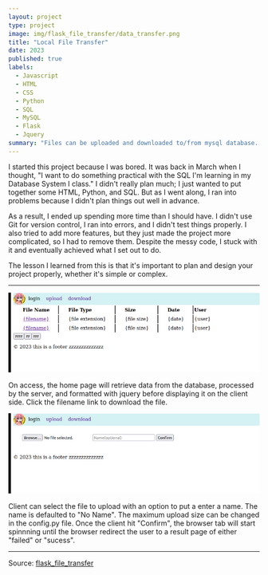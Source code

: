 ```yaml
---
layout: project
type: project
image: img/flask_file_transfer/data_transfer.png
title: "Local File Transfer"
date: 2023
published: true
labels:
  - Javascript
  - HTML
  - CSS
  - Python
  - SQL
  - MySQL
  - Flask
  - Jquery
summary: "Files can be uploaded and downloaded to/from mysql database. Upload size limits can be changed in the config.py file."
---
```

I started this project because I was bored. It was back in March when I thought, "I want to do something practical with the SQL I'm learning in my Database System I class." I didn't really plan much; I just wanted to put together some HTML, Python, and SQL. But as I went along, I ran into problems because I didn't plan things out well in advance.

As a result, I ended up spending more time than I should have. I didn't use Git for version control, I ran into errors, and I didn't test things properly. I also tried to add more features, but they just made the project more complicated, so I had to remove them. Despite the messy code, I stuck with it and eventually achieved what I set out to do.

The lesson I learned from this is that it's important to plan and design your project properly, whether it's simple or complex.
<hr> 

<img class="img-fluid col-12" src="../img/flask_file_transfer/home_page.png">  

On access, the home page will retrieve data from the database, processed by the server, and formatted with jquery before displaying it on the client side. Click the filename link to download the file. 


<img class="img-fluid col-12" src="../img/flask_file_transfer/upload_page.png">  

Client can select the file to upload with an option to put a enter a name. The name is defaulted to "No Name". The maximum upload size can be changed in the config.py file. Once the client hit "Confirm", the browser tab will start spinnning until the browser redirect the user to a result page of either "failed" or "sucess".   


<hr>
 
Source: <a href="https://github.com/jianleliu/flask_file_transfer/tree/main">flask_file_transfer</a>
